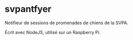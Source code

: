# svpantfyer
Notifieur de sessions de promenades de chiens de la SVPA.

Écrit avec NodeJS, utilisé sur un Raspberry Pi.
